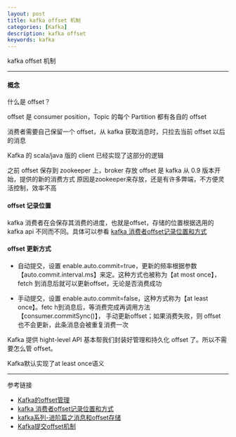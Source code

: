 ```yaml
---
layout: post
title: kafka offset 机制
categories: [Kafka]
description: kafka offset 
keywords: kafka 
---
```


kafka offset 机制

---

#### 概念

什么是 offset？

offset 是 consumer position，Topic 的每个 Partition 都有各自的 offset

消费者需要自己保留一个 offset，从 kafka 获取消息时，只拉去当前 offset 以后的消息

Kafka 的 scala/java 版的 client 已经实现了这部分的逻辑

之前 offset 保存到 zookeeper 上，broker 存放 offset 是 kafka 从 0.9 版本开始，提供的新的消费方式
原因是zookeeper来存放，还是有许多弊端，不方便灵活控制，效率不高

#### offset 记录位置

kafka 消费者在会保存其消费的进度，也就是offset，存储的位置根据选用的 kafka api 不同而不同。具体可以参看
[kafka 消费者offset记录位置和方式](https://blog.csdn.net/u013063153/article/details/78122088)


#### offset 更新方式

- 自动提交，设置 enable.auto.commit=true，更新的频率根据参数【auto.commit.interval.ms】来定。这种方式也被称为【at most once】，
fetch 到消息后就可以更新offset，无论是否消费成功

- 手动提交，设置 enable.auto.commit=false，这种方式称为【at least once】。fetc h到消息后，等消费完成再调用方法【consumer.commitSync()】，
手动更新offset；如果消费失败，则 offset 也不会更新，此条消息会被重复消费一次

Kafka 提供 hight-level API 基本帮我们封装好管理和持久化 offset 了。所以不需要怎么管 offset。

Kafka默认实现了at least once语义

---
参考链接
* [Kafka的offset管理](https://blog.csdn.net/u012129558/article/details/80075270)
* [kafka 消费者offset记录位置和方式](https://blog.csdn.net/u013063153/article/details/78122088)
* [kafka系列-进阶篇之消息和offset存储](https://blog.csdn.net/camel84/article/details/82433075)
* [Kafka提交offset机制](https://www.cnblogs.com/FG123/p/10091599.html)










